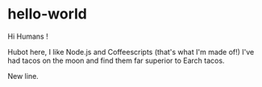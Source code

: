 # hello-world

Hi Humans !

Hubot here, I like Node.js and Coffeescripts (that's what I'm made of!)
I've had tacos on the moon and find them far superior to Earch tacos.

New line.
